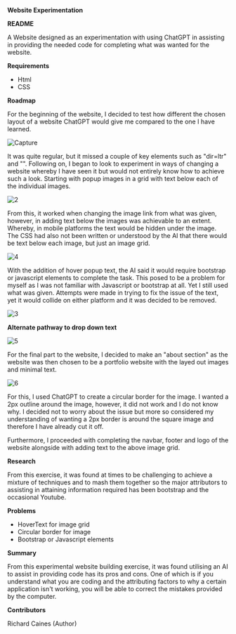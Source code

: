 **Website Experimentation**

**README**

  A Website designed as an experimentation with using ChatGPT in assisting in providing the needed code for completing what was wanted for the website.

**Requirements**
  
-  Html
-  CSS

**Roadmap**
  
  For the beginning of the website, I decided to test how different the chosen layout of a website ChatGPT would give me compared to the one I have learned.

![Capture](https://user-images.githubusercontent.com/125320027/233910810-8c44b37b-dfee-4eb0-8525-d06ad94ff60d.JPG)

  It was quite regular, but it missed a couple of key elements such as "dir=ltr" and "<meta name="viewport" content="width=device-width, initial-scale=1.0">".
  Following on, I began to look to experiment in ways of changing a website whereby I have seen it but would not entirely know how to achieve such a look.
  Starting with popup images in a grid with text below each of the individual images.

![2](https://user-images.githubusercontent.com/125320027/233972138-976af87e-d7c8-49f7-b279-f0b5cc4739e6.JPG)

  From this, it worked when changing the image link from what was given, however, in adding text below the images was achievable to an extent.
  Whereby, in mobile platforms the text would be hidden under the image. The CSS had also not been written or understood by the AI that there would be text below each  image, but just an image grid.

![4](https://user-images.githubusercontent.com/125320027/233976894-ca45456a-0286-44de-98d4-63ab2d78a073.JPG)

  With the addition of hover popup text, the AI said it would require bootstrap or javascript elements to complete the task.
  This posed to be a problem for myself as I was not familiar with Javascript or bootstrap at all. Yet I still used what was given.
  Attempts were made in trying to fix the issue of the text, yet it would collide on either platform and it was decided to be removed.

![3](https://user-images.githubusercontent.com/125320027/233973852-e3e74555-d3e5-43eb-a342-ab5a7989c3c8.JPG)

**Alternate pathway to drop down text**

![5](https://user-images.githubusercontent.com/125320027/233976739-f322b20c-e4c9-4520-aae5-9624b5f99941.JPG)

  For the final part to the website, I decided to make an "about section" as the website was then chosen to be a portfolio website with the layed out images and
  minimal text.

![6](https://user-images.githubusercontent.com/125320027/233976499-8bb3a9da-69c5-4a27-962d-4350e0e46aec.JPG)

  For this, I used ChatGPT to create a circular border for the image. I wanted a 2px outline around the image, however, it did not work and I do not know why.
  I decided not to worry about the issue but more so considered my understanding of wanting a 2px border is around the square image and therefore I have already cut it
  off.

  Furthermore, I proceeded with completing the navbar, footer and logo of the website alongside with adding text to the above image grid.

**Research**
  
  From this exercise, it was found at times to be challenging to achieve a mixture of techniques and to mash them together so the major attributors to assisting in
  attaining information required has been bootstrap and the occasional Youtube.

**Problems**

- HoverText for image grid
- Circular border for image
- Bootstrap or Javascript elements

**Summary**

From this experimental website building exercise, it was found utilising an AI to assist in providing code has its pros and cons. One of which is if you understand
what you are coding and the attributing factors to why a certain application isn't working, you will be able to correct the mistakes provided by the computer.

**Contributors**

  Richard Caines (Author)
